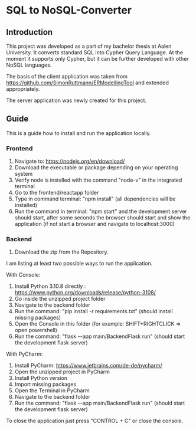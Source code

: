 # SQL to NoSQL-Converter

## Introduction

This project was developed as a part of my bachelor thesis at Aalen University.
It converts standard SQL into Cypher Query Language. 
At the moment it supports only Cypher, but it can be further developed with other NoSQL languages.

The basis of the client application was taken from https://github.com/SimonRuttmann/ERModellingTool and extended appropriately.

The server application was newly created for this project.

## Guide

This is a guide how to install and run the application locally.

### Frontend

1. Navigate to: https://nodejs.org/en/download/
2. Download the executable or package depending on your operating system
3. Verify node is installed with the command "node-v" in the integrated terminal
4. Go to the frontend/reactapp folder
5. Type in command terminal: "npm install" (all dependencies will be installed)
6. Run the command in terminal: "npm start" and the development server should start, after some seconds 
    the browser should start and show the application (if not start a browser and navigate to localhost:3000)

### Backend

1. Download the zip from the Repository.

I am listing at least two possible ways to run the application.

With Console:
1. Install Python 3.10.8 directly : https://www.python.org/downloads/release/python-3108/
2. Go inside the unzipped project folder
3. Navigate to the backend folder
4. Run the command: "pip install -r requirements.txt" (should install missing packages)
5. Open the Console in this folder (for example: SHIFT+RIGHTCLICK => open powershell)
6. Run the command: "flask --app main/BackendFlask run" (should start the development flask server)

With PyCharm:
1. Install PyCharm: https://www.jetbrains.com/de-de/pycharm/
2. Open the unzipped project in PyCharm
3. Install Python version
4. Import missing packages
5. Open the Terminal in PyCharm
6. Navigate to the backend folder
7. Run the command: "flask --app main/BackendFlask run" (should start the development flask server)

To close the application just press "CONTROL + C" or close the console.
